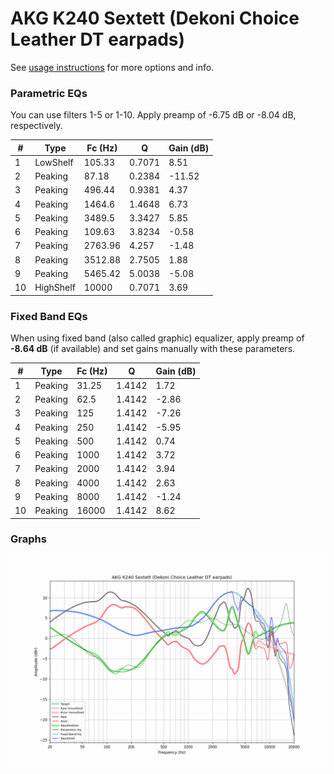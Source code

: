 # AKG K240 Sextett (Dekoni Choice Leather DT earpads)
See [usage instructions](https://github.com/jaakkopasanen/AutoEq#usage) for more options and info.

### Parametric EQs
You can use filters 1-5 or 1-10. Apply preamp of -6.75 dB or -8.04 dB, respectively.

|   # | Type      |   Fc (Hz) |      Q |   Gain (dB) |
|-----|-----------|-----------|--------|-------------|
|   1 | LowShelf  |    105.33 | 0.7071 |        8.51 |
|   2 | Peaking   |     87.18 | 0.2384 |      -11.52 |
|   3 | Peaking   |    496.44 | 0.9381 |        4.37 |
|   4 | Peaking   |   1464.6  | 1.4648 |        6.73 |
|   5 | Peaking   |   3489.5  | 3.3427 |        5.85 |
|   6 | Peaking   |    109.63 | 3.8234 |       -0.58 |
|   7 | Peaking   |   2763.96 | 4.257  |       -1.48 |
|   8 | Peaking   |   3512.88 | 2.7505 |        1.88 |
|   9 | Peaking   |   5465.42 | 5.0038 |       -5.08 |
|  10 | HighShelf |  10000    | 0.7071 |        3.69 |

### Fixed Band EQs
When using fixed band (also called graphic) equalizer, apply preamp of **-8.64 dB** (if available) and set gains manually with these parameters.

|   # | Type    |   Fc (Hz) |      Q |   Gain (dB) |
|-----|---------|-----------|--------|-------------|
|   1 | Peaking |     31.25 | 1.4142 |        1.72 |
|   2 | Peaking |     62.5  | 1.4142 |       -2.86 |
|   3 | Peaking |    125    | 1.4142 |       -7.26 |
|   4 | Peaking |    250    | 1.4142 |       -5.95 |
|   5 | Peaking |    500    | 1.4142 |        0.74 |
|   6 | Peaking |   1000    | 1.4142 |        3.72 |
|   7 | Peaking |   2000    | 1.4142 |        3.94 |
|   8 | Peaking |   4000    | 1.4142 |        2.63 |
|   9 | Peaking |   8000    | 1.4142 |       -1.24 |
|  10 | Peaking |  16000    | 1.4142 |        8.62 |

### Graphs
![](./AKG%20K240%20Sextett%20(Dekoni%20Choice%20Leather%20DT%20earpads).png)
